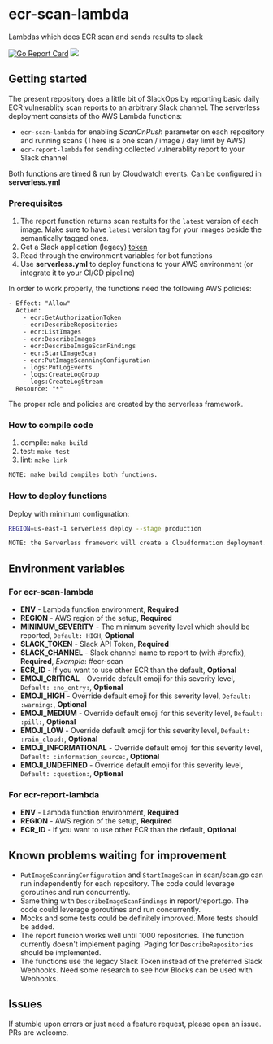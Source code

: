 # ecr-scan-lambda
Lambdas which does ECR scan and sends results to slack

[![Go Report Card](https://goreportcard.com/badge/github.com/nagypeterjob/ecr-scan-lambda)](https://goreportcard.com/report/github.com/nagypeterjob/ecr-scan-lambda)
![](https://github.com/nagypeterjob/ecr-scan-lambda/workflows/Go%20tests/badge.svg?branch=master)


## Getting started

The present repository does a little bit of SlackOps by reporting basic daily ECR vulnerablity scan reports to an arbitrary Slack channel. 
The serverless deployment consists of tho AWS Lambda functions:
- `ecr-scan-lambda` for enabling *ScanOnPush* parameter on each repository and running scans (There is a one scan / image / day limit by AWS)
- `ecr-report-lambda` for sending collected vulnerablity report to your Slack channel

Both functions are timed & run by Cloudwatch events. Can be configured in **serverless.yml**

### Prerequisites
1. The report function returns scan restults for the `latest` version of each image. Make sure to have `latest` version tag for your images beside the semantically tagged ones. 
2. Get a Slack application (legacy) [token](https://api.slack.com/start/building)
3. Read through the environment variables for bot functions
4. Use **serverless.yml** to deploy functions to your AWS environment (or integrate it to your CI/CD pipeline)

In order to work properly, the functions need the following AWS policies:
```
- Effect: "Allow"
  Action:
    - ecr:GetAuthorizationToken
    - ecr:DescribeRepositories
    - ecr:ListImages
    - ecr:DescribeImages
    - ecr:DescribeImageScanFindings
    - ecr:StartImageScan
    - ecr:PutImageScanningConfiguration
    - logs:PutLogEvents
    - logs:CreateLogGroup
    - logs:CreateLogStream
  Resource: "*"
```
The proper role and policies are created by the serverless framework.

### How to compile code
1. compile:
`make build`
2. test:
`make test`
3. lint: 
`make link`

```bash
NOTE: make build compiles both functions.
```

### How to deploy functions

Deploy with minimum configuration:
```bash
REGION=us-east-1 serverless deploy --stage production
```

```bash
NOTE: the Serverless framework will create a Cloudformation deployment.
```

## Environment variables

### For ecr-scan-lambda
- **ENV** - Lambda function environment, **Required**
- **REGION** - AWS region of the setup, **Required**
- **MINIMUM_SEVERITY** - The minimum severity level which should be reported, `Default: HIGH`, **Optional**
- **SLACK_TOKEN** - Slack API Token, **Required**
- **SLACK_CHANNEL** - Slack channel name to report to (with #prefix), **Required**, *Example*: #ecr-scan
- **ECR_ID** - If you want to use other ECR than the default, **Optional**
- **EMOJI_CRITICAL** - Override default emoji for this severity level,  `Default: :no_entry:`, **Optional**
- **EMOJI_HIGH** - Override default emoji for this severity level,  `Default: :warning:`, **Optional**
- **EMOJI_MEDIUM** - Override default emoji for this severity level,  `Default: :pill:`, **Optional**
- **EMOJI_LOW** - Override default emoji for this severity level,  `Default: :rain_cloud:`, **Optional**
- **EMOJI_INFORMATIONAL** - Override default emoji for this severity level,  `Default: :information_source:`, **Optional**
- **EMOJI_UNDEFINED** - Override default emoji for this severity level,  `Default: :question:`, **Optional**

### For ecr-report-lambda
- **ENV** - Lambda function environment, **Required**
- **REGION** - AWS region of the setup, **Required**
- **ECR_ID** - If you want to use other ECR than the default, **Optional**

## Known problems waiting for improvement
- `PutImageScanningConfiguration` and `StartImageScan` in scan/scan.go can run independently for each repository. The code could leverage goroutines and run concurrently.
- Same thing with `DescribeImageScanFindings` in report/report.go. The code could leverage goroutines and run concurrently.
- Mocks and some tests could be definitely improved. More tests should be added.
- The report funcion works well until 1000 repositories. The function currently doesn't implement paging. Paging for `DescribeRepositories` should be implemented.
- The functions use the legacy Slack Token instead of the preferred Slack Webhooks. Need some research to see how Blocks can be used with Webhooks.

## Issues
If stumble upon errors or just need a feature request, please open an issue. PRs are welcome.
